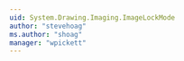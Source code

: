 ```yaml
---
uid: System.Drawing.Imaging.ImageLockMode
author: "stevehoag"
ms.author: "shoag"
manager: "wpickett"
---
```

